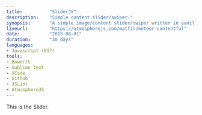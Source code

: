 ```yaml
---
title: 			"SliderJS"
description:	"Simple content slider/swiper."
synopsis:		"A simple image/content slider/swiper written in vanilla Javascript and bundled as a Bower package."
liveurl:		"https://atmospherejs.com/matfin/meteor-contentful"
date:			"2015-08-01"
duration:		"30 days"
languages: 		
- Javascript (ES7)
tools:
- BowerJS
- Sublime Text
- XCode
- Github
- JSLint
- AtmosphereJS
---
```


This is the Slider.